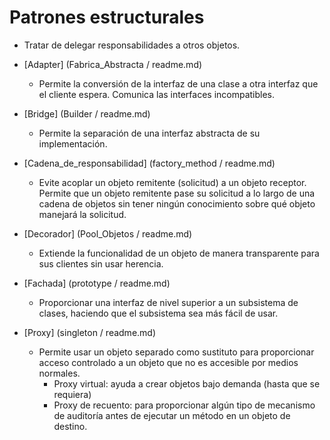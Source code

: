 # Patrones estructurales
  - Tratar de delegar responsabilidades a otros objetos.

  * [Adapter] (Fabrica_Abstracta / readme.md)
    - Permite la conversión de la interfaz de una clase a otra interfaz que el cliente espera. Comunica las interfaces incompatibles.

  * [Bridge] (Builder / readme.md)
    - Permite la separación de una interfaz abstracta de su implementación.

  * [Cadena_de_responsabilidad] (factory_method / readme.md)
    - Evite acoplar un objeto remitente (solicitud) a un objeto receptor. Permite que un objeto remitente pase su solicitud a lo largo de una cadena de objetos sin tener ningún conocimiento sobre qué objeto manejará la solicitud.

  * [Decorador] (Pool_Objetos / readme.md)
    - Extiende la funcionalidad de un objeto de manera transparente para sus clientes sin usar herencia.

  * [Fachada] (prototype / readme.md)
    - Proporcionar una interfaz de nivel superior a un subsistema de clases, haciendo que el subsistema sea más fácil de usar.

  * [Proxy] (singleton / readme.md)
    - Permite usar un objeto separado como sustituto para proporcionar acceso controlado a un objeto que no es accesible por medios normales.
      - Proxy virtual: ayuda a crear objetos bajo demanda (hasta que se requiera)
      - Proxy de recuento: para proporcionar algún tipo de mecanismo de auditoría antes de ejecutar un método en un objeto de destino.
